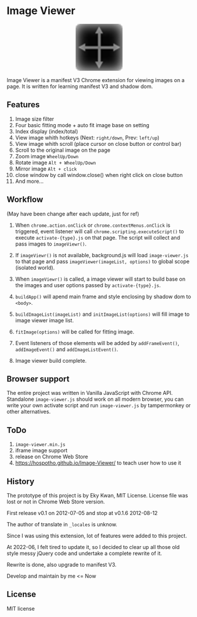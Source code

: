 # Image Viewer

<p align="center"><img src="icon/icon128.png"></p>
Image Viewer is a manifest V3 Chrome extension for viewing images on a page. It is written for learning manifest V3 and shadow dom.

## Features

1. Image size filter
2. Four basic fitting mode + auto fit image base on setting
3. Index display (index/total)
4. View image whith hotkeys (Next: `right/down`, Prev: `left/up`)
5. View image whith scroll (place cursor on close button or control bar)
6. Scroll to the original image on the page
7. Zoom image `WheelUp/Down`
8. Rotate image `Alt + WheelUp/Down`
9. Mirror image `Alt + click`
10. close window by call window.close() when right click on close button
11. And more...

## Workflow
(May have been change after each update, just for ref)

1. When `chrome.action.onClick` or `chrome.contextMenus.onClick` is triggered, event listener will call `chrome.scripting.executeScript()` to execute `activate-{type}.js` on that page. The script will collect and pass images to `imageViewr()`.
   
2. If `imageViewr()` is not available, background.js will load `image-viewer.js` to that page and pass `imageViewer(imageList, options)` to global scope (isolated world).

3. When `imageViewr()` is called, a image viewer will start to build base on the images and user options passed by `activate-{type}.js`.

4. `buildApp()` will apend main frame and style enclosing by shadow dom to `<body>`.

5. `buildImageList(imageList)` and `initImageList(options)` will fill image to image viewer image list.
   
6. `fitImage(options)` will be called for fitting image.

7. Event listeners of those elements will be added by `addFrameEvent()`, `addImageEvent()` and `addImageListEvent()`. 

8. Image viewer build complete.

## Browser support

The entire project was written in Vanilla JavaScript with Chrome API. Standalone `image-viewer.js` should work on all modern browser, you can write your own activate script and run `image-viewer.js` by tampermonkey or other alternatives.
## ToDo

1. `image-viewer.min.js`
2. iframe image support
3. release on Chrome Web Store
4. https://hospotho.github.io/Image-Viewer/ to teach user how to use it

## History

The prototype of this project is by Eky Kwan, MIT License. License file was lost or not in Chrome Web Store version.

First release v0.1 on 2012-07-05 and stop at v0.1.6 2012-08-12

The author of translate in `_locales` is unknow.

Since I was using this extension, lot of features were added to this project.

At 2022-06, I felt tired to update it, so I decided to clear up all those old style messy jQuery code and undertake a complete rewrite of it.

Rewrite is done, also upgrade to manifest V3.

Develop and maintain by me <= Now

## License

MIT license